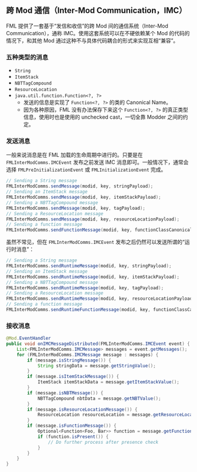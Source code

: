 ## 跨 Mod 通信（Inter-Mod Communication，IMC）

<!-- Translated and adapted from https://github.com/MinecraftForge/Documentation/pull/193 -->

FML 提供了一套基于“发信和收信”的跨 Mod 间的通信系统（Inter-Mod Communication），通称 IMC。使用这套系统可以在不硬依赖某个 Mod 的代码的情况下，和其他 Mod 通过这种不与具体代码耦合的形式来实现互相“兼容”。

### 五种类型的消息

  * `String`
  * `ItemStack`
  * `NBTTagCompound`
  * `ResourceLocation`
  * `java.util.function.Function<?, ?>`
    * 发送的信息是实现了 `Function<?, ?>` 的类的 Canonical Name。
    * 因为各种原因，FML 没有办法保存下来这个 `Function<?, ?>` 的真正类型信息，使用时也是使用的 unchecked cast，一切全靠 Modder 之间的约定。

### 发送消息

一般来说消息是在 FML 加载的生命周期中进行的。只要是在 `FMLInterModComms.IMCEvent` 发布之前发送 IMC 消息即可。一般情况下，通常会选择 `FMLPreInitializationEvent` 或 `FMLInitializationEvent` 完成。

```java
// Sending a String message
FMLInterModComms.sendMessage(modid, key, stringPayload);
// Sending an ItemStack message
FMLInterModComms.sendMessage(modid, key, itemStackPayload);
// Sending a NBTTagCompound message
FMLInterModComms.sendMessage(modid, key, tagPayload);
// Sending a ResourceLocation message
FMLInterModComms.sendMessage(modid, key, resourceLocationPayload);
// Sending a function message
FMLInterModComms.sendFunctionMessage(modid, key, functionClassCanonicalName);
```

虽然不常见，但在 `FMLInterModComms.IMCEvent` 发布之后仍然可以发送所谓的“运行时消息”：

```java
// Sending a String message
FMLInterModComms.sendRuntimeMessage(modid, key, stringPayload);
// Sending an ItemStack message
FMLInterModComms.sendRuntimeMessage(modid, key, itemStackPayload);
// Sending a NBTTagCompound message
FMLInterModComms.sendRuntimeMessage(modid, key, tagPayload);
// Sending a ResourceLocation message
FMLInterModComms.sendRuntimeMessage(modid, key, resourceLocationPayload);
// Sending a function message
FMLInterModComms.sendRuntimeFunctionMessage(modid, key, functionClassCanonicalName);
```

### 接收消息

```java
@Mod.EventHandler
public void onIMCMessageDistributed(FMLInterModComms.IMCEvent event) {
    List<FMLInterModComms.IMCMessage> messages = event.getMessages();
    for (FMLInterModComms.IMCMessage message : messages) {
        if (message.isStringMessage()) {
            String stringData = message.getStringValue();
        }
        if (message.isItemStackMessage()) {
            ItemStack itemStackData = message.getItemStackValue();
        }
        if (message.isNBTMessage()) {
            NBTTagCompound nbtData = message.getNBTValue();
        }
        if (message.isResourceLocationMessage()) {
            ResourceLocation resourceLocation = message.getResourceLocationValue();
        }
        if (message.isFunctionMessage()) {
            Optional<Function<Foo, Bar>> function = message.getFunctionValue(Foo.class, Bar.class);
            if (function.isPresent()) {
                // Do further process after presence check
            }
        }
    }
}
```
